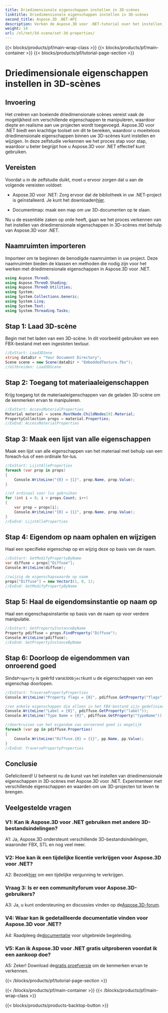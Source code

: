 ```yaml
---
title: Driedimensionale eigenschappen instellen in 3D-scènes
linktitle: Driedimensionale eigenschappen instellen in 3D-scènes
second_title: Aspose.3D .NET-API
description: Verken de Aspose.3D voor .NET-tutorial over het instellen van 3D-eigenschappen. Leer stap voor stap met codevoorbeelden. Verbeter uw vaardigheden op het gebied van 3D-scènemanipulatie.
weight: 14
url: /nl/net/3d-scene/set-3d-properties/
---
```


{{< blocks/products/pf/main-wrap-class >}}
{{< blocks/products/pf/main-container >}}
{{< blocks/products/pf/tutorial-page-section >}}

# Driedimensionale eigenschappen instellen in 3D-scènes

## Invoering

Het creëren van boeiende driedimensionale scènes vereist vaak de mogelijkheid om verschillende eigenschappen te manipuleren, waardoor diepte en realisme aan uw projecten wordt toegevoegd. Aspose.3D voor .NET biedt een krachtige toolset om dit te bereiken, waardoor u moeiteloos driedimensionale eigenschappen binnen uw 3D-scènes kunt instellen en wijzigen. In deze zelfstudie verkennen we het proces stap voor stap, waardoor u beter begrijpt hoe u Aspose.3D voor .NET effectief kunt gebruiken.

## Vereisten

Voordat u in de zelfstudie duikt, moet u ervoor zorgen dat u aan de volgende vereisten voldoet:

-  Aspose.3D voor .NET: Zorg ervoor dat de bibliotheek in uw .NET-project is geïnstalleerd. Je kunt het downloaden[hier](https://releases.aspose.com/3d/net/).

- Documentmap: maak een map om uw 3D-documenten op te slaan.

Nu u de essentiële zaken op orde heeft, gaan we het proces verkennen van het instellen van driedimensionale eigenschappen in 3D-scènes met behulp van Aspose.3D voor .NET.

## Naamruimten importeren

Importeer om te beginnen de benodigde naamruimten in uw project. Deze naamruimten bieden de klassen en methoden die nodig zijn voor het werken met driedimensionale eigenschappen in Aspose.3D voor .NET.

```csharp
using Aspose.ThreeD;
using Aspose.ThreeD.Shading;
using Aspose.ThreeD.Utilities;
using System;
using System.Collections.Generic;
using System.Linq;
using System.Text;
using System.Threading.Tasks;
```

## Stap 1: Laad 3D-scène

Begin met het laden van een 3D-scène. In dit voorbeeld gebruiken we een FBX-bestand met een ingesloten textuur.

```csharp
//ExStart: Load3DSene
string dataDir = "Your Document Directory";
Scene scene = new Scene(dataDir + "EmbeddedTexture.fbx");
//Uitbreiden: Load3DScene
```

## Stap 2: Toegang tot materiaaleigenschappen

Krijg toegang tot de materiaaleigenschappen van de geladen 3D-scène om de kenmerken ervan te manipuleren.

```csharp
//ExStart: AccessMaterialProperties
Material material = scene.RootNode.ChildNodes[0].Material;
PropertyCollection props = material.Properties;
//ExEnd: AccessMaterialProperties
```

## Stap 3: Maak een lijst van alle eigenschappen

Maak een lijst van alle eigenschappen van het materiaal met behulp van een foreach-lus of een ordinale for-lus.

```csharp
//ExStart: LijstAlleProperties
foreach (var prop in props)
{
    Console.WriteLine("{0} = {1}", prop.Name, prop.Value);
}

//of ordinaal voor lus gebruiken
for (int i = 0; i < props.Count; i++)
{
    var prop = props[i];
    Console.WriteLine("{0} = {1}", prop.Name, prop.Value);
}
//ExEnd: LijstAlleProperties
```

## Stap 4: Eigendom op naam ophalen en wijzigen

Haal een specifieke eigenschap op en wijzig deze op basis van de naam.

```csharp
//ExStart: GetModifyPropertyByName
var diffuse = props["Diffuse"];
Console.WriteLine(diffuse);

//wijzig de eigenschapswaarde op naam
props["Diffuse"] = new Vector3(1, 0, 1);
//ExEnd: GetModifyPropertyByName
```

## Stap 5: Haal de eigendomsinstantie op naam op

Haal een eigenschapsinstantie op basis van de naam op voor verdere manipulatie.

```csharp
//ExStart: GetPropertyInstanceByName
Property pdiffuse = props.FindProperty("Diffuse");
Console.WriteLine(pdiffuse);
//ExEnd: GetPropertyInstanceByName
```

## Stap 6: Doorloop de eigendommen van onroerend goed

 Sinds`Property` is geërfd van`A3DObject`kunt u de eigenschappen van een eigenschap doorlopen.

```csharp
//ExStart: TraversePropertyProperties
Console.WriteLine("Property flags = {0}", pdiffuse.GetProperty("flags"));

//en enkele eigenschappen die alleen in het FBX-bestand zijn gedefinieerd:
Console.WriteLine("Label = {0}", pdiffuse.GetProperty("label"));
Console.WriteLine("Type Name = {0}", pdiffuse.GetProperty("typeName"));

//doorkruisen van het eigendom van onroerend goed is mogelijk
foreach (var pp in pdiffuse.Properties)
{
    Console.WriteLine("Diffuse.{0} = {1}", pp.Name, pp.Value);
}
//ExEnd: TraversePropertyProperties
```

## Conclusie

Gefeliciteerd! U beheerst nu de kunst van het instellen van driedimensionale eigenschappen in 3D-scènes met Aspose.3D voor .NET. Experimenteer met verschillende eigenschappen en waarden om uw 3D-projecten tot leven te brengen.

## Veelgestelde vragen

### V1: Kan ik Aspose.3D voor .NET gebruiken met andere 3D-bestandsindelingen?

A1: Ja, Aspose.3D ondersteunt verschillende 3D-bestandsindelingen, waaronder FBX, STL en nog veel meer.

### V2: Hoe kan ik een tijdelijke licentie verkrijgen voor Aspose.3D voor .NET?

 A2: Bezoek[hier](https://purchase.aspose.com/temporary-license/) om een tijdelijke vergunning te verkrijgen.

### Vraag 3: Is er een communityforum voor Aspose.3D-gebruikers?

 A3: Ja, u kunt ondersteuning en discussies vinden op de[Aspose.3D-forum](https://forum.aspose.com/c/3d/18).

### V4: Waar kan ik gedetailleerde documentatie vinden voor Aspose.3D voor .NET?

 A4: Raadpleeg de[documentatie](https://reference.aspose.com/3d/net/) voor uitgebreide begeleiding.

### V5: Kan ik Aspose.3D voor .NET gratis uitproberen voordat ik een aankoop doe?

 A5: Zeker! Download de[gratis proefversie](https://releases.aspose.com/) om de kenmerken ervan te verkennen.

{{< /blocks/products/pf/tutorial-page-section >}}

{{< /blocks/products/pf/main-container >}}
{{< /blocks/products/pf/main-wrap-class >}}

{{< blocks/products/products-backtop-button >}}
